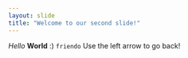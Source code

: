 ```yaml
--- 
layout: slide
title: "Welcome to our second slide!"
---
```

_Hello_ **World** :) `friendo`
Use the left arrow to go back!